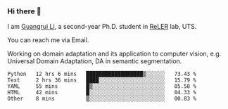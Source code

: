 ### Hi there 👋

<!--
**Solacex/Solacex** is a ✨ _special_ ✨ repository because its `README.md` (this file) appears on your GitHub profile.

Here are some ideas to get you started:

- 🔭 I’m currently working on ...
- 🌱 I’m currently learning ...
- 👯 I’m looking to collaborate on ...
- 🤔 I’m looking for help with ...
- 💬 Ask me about ...
- 📫 How to reach me: ...
- 😄 Pronouns: ...
- ⚡ Fun fact: ...
-->
I am [Guangrui Li](http://www.guangrui.li), a second-year Ph.D. student in [ReLER](http://www.reler.net) lab, UTS.

You can reach me via Email.

Working on domain adaptation and its application to computer vision, e.g. Universal Domain Adaptation, DA in semantic segmentation. 


<!--START_SECTION:waka-->
```text
Python   12 hrs 6 mins   ██████████████████▒░░░░░░   73.43 % 
Text     2 hrs 36 mins   ████░░░░░░░░░░░░░░░░░░░░░   15.79 % 
YAML     55 mins         █▒░░░░░░░░░░░░░░░░░░░░░░░   05.58 % 
HTML     42 mins         █░░░░░░░░░░░░░░░░░░░░░░░░   04.33 % 
Other    8 mins          ▒░░░░░░░░░░░░░░░░░░░░░░░░   00.83 % 
```
<!--END_SECTION:waka-->
